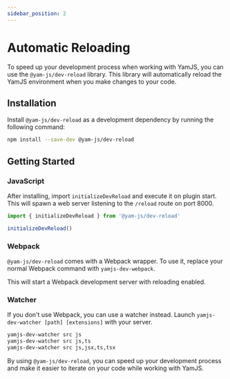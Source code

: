 ```yaml
---
sidebar_position: 2
---
```


# Automatic Reloading

To speed up your development process when working with YamJS, you can use the `@yam-js/dev-reload` library. This library will automatically reload the YamJS environment when you make changes to your code.

## Installation

Install `@yam-js/dev-reload` as a development dependency by running the following command:

```sh
npm install --save-dev @yam-js/dev-reload
```

## Getting Started

### JavaScript

After installing, import `initializeDevReload` and execute it on plugin start. This will spawn a web server listening to the `/reload` route on port 8000.

```javascript
import { initializeDevReload } from '@yam-js/dev-reload'

initializeDevReload()
```

### Webpack

`@yam-js/dev-reload` comes with a Webpack wrapper. To use it, replace your normal Webpack command with `yamjs-dev-webpack`.

This will start a Webpack development server with reloading enabled.

### Watcher

If you don't use Webpack, you can use a watcher instead. Launch `yamjs-dev-watcher [path] [extensions]` with your server.

```sh
yamjs-dev-watcher src js
yamjs-dev-watcher src js,ts
yamjs-dev-watcher src js,jsx,ts,tsx
```

By using `@yam-js/dev-reload`, you can speed up your development process and make it easier to iterate on your code while working with YamJS.
